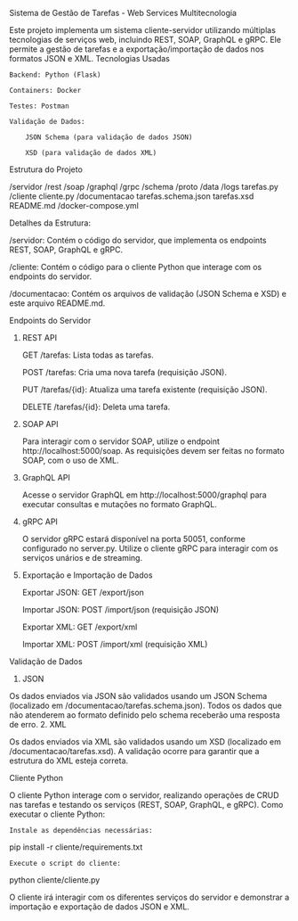 Sistema de Gestão de Tarefas - Web Services Multitecnologia

Este projeto implementa um sistema cliente-servidor utilizando múltiplas tecnologias de serviços web, incluindo REST, SOAP, GraphQL e gRPC. Ele permite a gestão de tarefas e a exportação/importação de dados nos formatos JSON e XML.
Tecnologias Usadas

    Backend: Python (Flask)

    Containers: Docker

    Testes: Postman

    Validação de Dados:

        JSON Schema (para validação de dados JSON)

        XSD (para validação de dados XML)

Estrutura do Projeto

/servidor
    /rest
    /soap
    /graphql
    /grpc
    /schema
    /proto
    /data
    /logs
    tarefas.py
/cliente
    cliente.py
/documentacao
    tarefas.schema.json
    tarefas.xsd
    README.md
/docker-compose.yml

Detalhes da Estrutura:

/servidor: Contém o código do servidor, que implementa os endpoints REST, SOAP, GraphQL e gRPC.

/cliente: Contém o código para o cliente Python que interage com os endpoints do servidor.

/documentacao: Contém os arquivos de validação (JSON Schema e XSD) e este arquivo README.md.

Endpoints do Servidor
1. REST API

    GET /tarefas: Lista todas as tarefas.

    POST /tarefas: Cria uma nova tarefa (requisição JSON).

    PUT /tarefas/{id}: Atualiza uma tarefa existente (requisição JSON).

    DELETE /tarefas/{id}: Deleta uma tarefa.

2. SOAP API

    Para interagir com o servidor SOAP, utilize o endpoint http://localhost:5000/soap. As requisições devem ser feitas no formato SOAP, com o uso de XML.

3. GraphQL API

    Acesse o servidor GraphQL em http://localhost:5000/graphql para executar consultas e mutações no formato GraphQL.

4. gRPC API

    O servidor gRPC estará disponível na porta 50051, conforme configurado no server.py. Utilize o cliente gRPC para interagir com os serviços unários e de streaming.

5. Exportação e Importação de Dados

    Exportar JSON: GET /export/json

    Importar JSON: POST /import/json (requisição JSON)

    Exportar XML: GET /export/xml

    Importar XML: POST /import/xml (requisição XML)

Validação de Dados
1. JSON

Os dados enviados via JSON são validados usando um JSON Schema (localizado em /documentacao/tarefas.schema.json). Todos os dados que não atenderem ao formato definido pelo schema receberão uma resposta de erro.
2. XML

Os dados enviados via XML são validados usando um XSD (localizado em /documentacao/tarefas.xsd). A validação ocorre para garantir que a estrutura do XML esteja correta.


Cliente Python

O cliente Python interage com o servidor, realizando operações de CRUD nas tarefas e testando os serviços (REST, SOAP, GraphQL, e gRPC).
Como executar o cliente Python:

    Instale as dependências necessárias:

pip install -r cliente/requirements.txt

    Execute o script do cliente:

python cliente/cliente.py

O cliente irá interagir com os diferentes serviços do servidor e demonstrar a importação e exportação de dados JSON e XML.